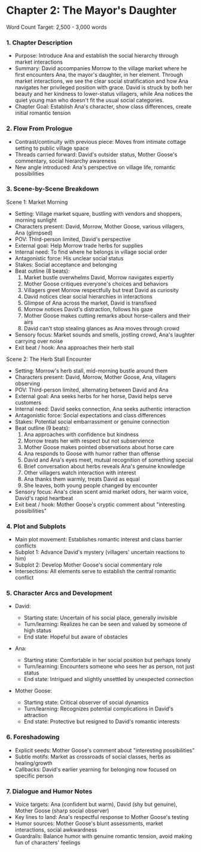 # Chapter 2: The Mayor's Daughter

Word Count Target: 2,500 - 3,000 words

### 1. Chapter Description
- Purpose: Introduce Ana and establish the social hierarchy through market interactions
- Summary: David accompanies Morrow to the village market where he first encounters Ana, the mayor's daughter, in her element. Through market interactions, we see the clear social stratification and how Ana navigates her privileged position with grace. David is struck by both her beauty and her kindness to lower-status villagers, while Ana notices the quiet young man who doesn't fit the usual social categories.
- Chapter Goal: Establish Ana's character, show class differences, create initial romantic tension

### 2. Flow From Prologue
- Contrast/continuity with previous piece: Moves from intimate cottage setting to public village space
- Threads carried forward: David's outsider status, Mother Goose's commentary, social hierarchy awareness
- New angle introduced: Ana's perspective on village life, romantic possibilities

### 3. Scene-by-Scene Breakdown

Scene 1: Market Morning
- Setting: Village market square, bustling with vendors and shoppers, morning sunlight
- Characters present: David, Morrow, Mother Goose, various villagers, Ana (glimpsed)
- POV: Third-person limited, David's perspective
- External goal: Help Morrow trade herbs for supplies
- Internal need: To find where he belongs in village social order
- Antagonistic force: His unclear social status
- Stakes: Social acceptance and belonging
- Beat outline (8 beats):
  1) Market bustle overwhelms David, Morrow navigates expertly
  2) Mother Goose critiques everyone's choices and behaviors
  3) Villagers greet Morrow respectfully but treat David as curiosity
  4) David notices clear social hierarchies in interactions
  5) Glimpse of Ana across the market, David is transfixed
  6) Morrow notices David's distraction, follows his gaze
  7) Mother Goose makes cutting remarks about horse-callers and their airs
  8) David can't stop stealing glances as Ana moves through crowd
- Sensory focus: Market sounds and smells, jostling crowd, Ana's laughter carrying over noise
- Exit beat / hook: Ana approaches their herb stall

Scene 2: The Herb Stall Encounter
- Setting: Morrow's herb stall, mid-morning bustle around them
- Characters present: David, Morrow, Mother Goose, Ana, villagers observing
- POV: Third-person limited, alternating between David and Ana
- External goal: Ana seeks herbs for her horse, David helps serve customers
- Internal need: David seeks connection, Ana seeks authentic interaction
- Antagonistic force: Social expectations and class differences
- Stakes: Potential social embarrassment or genuine connection
- Beat outline (9 beats):
  1) Ana approaches with confidence but kindness
  2) Morrow treats her with respect but not subservience
  3) Mother Goose makes pointed observations about horse care
  4) Ana responds to Goose with humor rather than offense
  5) David and Ana's eyes meet, mutual recognition of something special
  6) Brief conversation about herbs reveals Ana's genuine knowledge
  7) Other villagers watch interaction with interest
  8) Ana thanks them warmly, treats David as equal
  9) She leaves, both young people changed by encounter
- Sensory focus: Ana's clean scent amid market odors, her warm voice, David's rapid heartbeat
- Exit beat / hook: Mother Goose's cryptic comment about "interesting possibilities"

### 4. Plot and Subplots
- Main plot movement: Establishes romantic interest and class barrier conflicts
- Subplot 1: Advance David's mystery (villagers' uncertain reactions to him)
- Subplot 2: Develop Mother Goose's social commentary role
- Intersections: All elements serve to establish the central romantic conflict

### 5. Character Arcs and Development
- David:
  - Starting state: Uncertain of his social place, generally invisible
  - Turn/learning: Realizes he can be seen and valued by someone of high status
  - End state: Hopeful but aware of obstacles

- Ana:
  - Starting state: Comfortable in her social position but perhaps lonely
  - Turn/learning: Encounters someone who sees her as person, not just status
  - End state: Intrigued and slightly unsettled by unexpected connection

- Mother Goose:
  - Starting state: Critical observer of social dynamics
  - Turn/learning: Recognizes potential complications in David's attraction
  - End state: Protective but resigned to David's romantic interests

### 6. Foreshadowing
- Explicit seeds: Mother Goose's comment about "interesting possibilities"
- Subtle motifs: Market as crossroads of social classes, herbs as healing/growth
- Callbacks: David's earlier yearning for belonging now focused on specific person

### 7. Dialogue and Humor Notes
- Voice targets: Ana (confident but warm), David (shy but genuine), Mother Goose (sharp social observer)
- Key lines to land: Ana's respectful response to Mother Goose's testing
- Humor sources: Mother Goose's blunt assessments, market interactions, social awkwardness
- Guardrails: Balance humor with genuine romantic tension, avoid making fun of characters' feelings